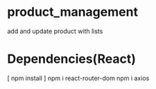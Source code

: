 # product_management
add and update product with lists
# Dependencies(React)
[ npm install ]
npm i react-router-dom
npm i axios
